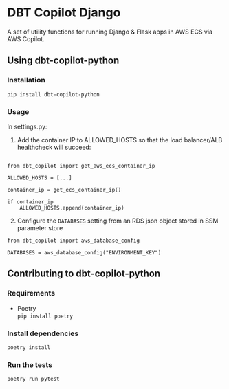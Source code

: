 # DBT Copilot Django

A set of utility functions for running Django & Flask apps in AWS ECS via AWS Copilot.

## Using  dbt-copilot-python

### Installation

```
pip install dbt-copilot-python
```

### Usage

In settings.py:

1. Add the container IP to ALLOWED_HOSTS so that the load balancer/ALB healthcheck will succeed: 
```

from dbt_copilot import get_aws_ecs_container_ip

ALLOWED_HOSTS = [...]

container_ip = get_ecs_container_ip()

if container_ip
    ALLOWED_HOSTS.append(container_ip)
```

2. Configure the `DATABASES` setting from an RDS json object stored in SSM parameter store

```
from dbt_copilot import aws_database_config

DATABASES = aws_database_config("ENVIRONMENT_KEY")
```

## Contributing to dbt-copilot-python

### Requirements

* Poetry  
  `pip install poetry`

### Install dependencies

`poetry install`

### Run the tests

`poetry run pytest`

